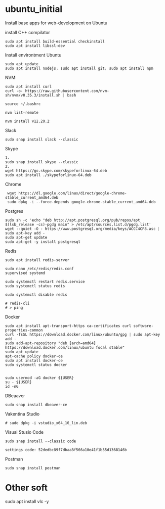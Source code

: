 # ubuntu_initial
Install base apps for web-development on Ubuntu

install C++ compilator
```
sudo apt install build-essential checkinstall
sudo apt install libssl-dev
```
Install environtment Ubuntu
```
sudo apt update
sudo apt install nodejs; sudo apt install git; sudo apt install npm
```
NVM
```
sudo apt install curl
curl -o- https://raw.githubusercontent.com/nvm-sh/nvm/v0.35.3/install.sh | bash

source ~/.bashrc

nvm list-remote

nvm install v12.20.2
```
Slack
```
sudo snap install slack --classic
```
Skype
```
1.
sudo snap install skype --classic
2.
wget https://go.skype.com/skypeforlinux-64.deb
sudo apt install ./skypeforlinux-64.deb
```
Chrome
```
 wget https://dl.google.com/linux/direct/google-chrome-stable_current_amd64.deb
 sudo dpkg -i --force-depends google-chrome-stable_current_amd64.deb
```
Postgres
```
sudo sh -c 'echo "deb http://apt.postgresql.org/pub/repos/apt $(lsb_release -cs)-pgdg main" > /etc/apt/sources.list.d/pgdg.list'
wget --quiet -O - https://www.postgresql.org/media/keys/ACCC4CF8.asc | sudo apt-key add -
sudo apt-get update
sudo apt-get -y install postgresql
```
Redis
```
sudo apt install redis-server

sudo nano /etc/redis/redis.conf
supervised systemd

sudo systemctl restart redis.service
sudo systemctl status redis

sudo systemctl disable redis

# redis-cli
# > ping
```
Docker
```
sudo apt install apt-transport-https ca-certificates curl software-properties-common
curl -fsSL https://download.docker.com/linux/ubuntu/gpg | sudo apt-key add -
sudo add-apt-repository "deb [arch=amd64] https://download.docker.com/linux/ubuntu focal stable"
sudo apt update
apt-cache policy docker-ce
sudo apt install docker-ce
sudo systemctl status docker


sudo usermod -aG docker ${USER}
su - ${USER}
id -nG
```

DBeaaver
```
sudo snap install dbeaver-ce
```

Vakentina Studio
```
# sudo dpkg -i vstudio_x64_10_lin.deb
```
Visual Stusio Code
```
sudo snap install --classic code

settings code: 52dedbc89f7dbaa8f566a10e41f1b35d1368146b
```
Postman
```
sudo snap install postman
```


# Other soft
sudo apt install vlc -y


